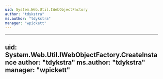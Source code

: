 ```yaml
---
uid: System.Web.Util.IWebObjectFactory
author: "tdykstra"
ms.author: "tdykstra"
manager: "wpickett"
---
```


---
uid: System.Web.Util.IWebObjectFactory.CreateInstance
author: "tdykstra"
ms.author: "tdykstra"
manager: "wpickett"
---
